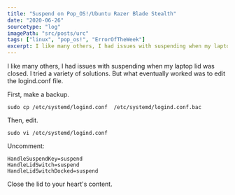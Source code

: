 ```yaml
---
title: "Suspend on Pop_OS!/Ubuntu Razer Blade Stealth"
date: "2020-06-26"
sourcetype: "log"
imagePath: "src/posts/urc"
tags: ["linux", "pop_os!", "ErrorOfTheWeek"]
excerpt: I like many others, I had issues with suspending when my laptop lid was closed...
---
```


I like many others, I had issues with suspending when my laptop lid was closed. I tried a variety of solutions. But what eventually worked was to edit the logind.conf file. 

First, make a backup.
```
sudo cp /etc/systemd/logind.conf  /etc/systemd/logind.conf.bac
```

Then, edit.   

```
sudo vi /etc/systemd/logind.conf 
```
Uncomment:

```
HandleSuspendKey=suspend
HandleLidSwitch=suspend
HandleLidSwitchDocked=suspend
```

Close the lid to your heart's content.
